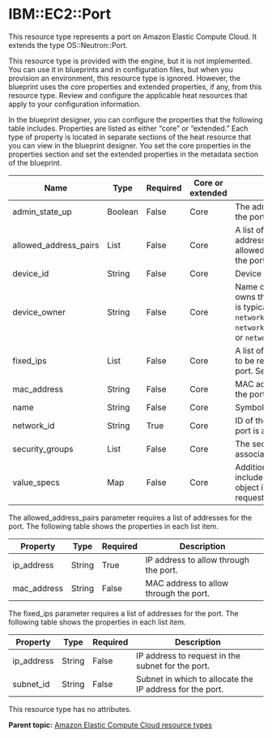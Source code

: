 # IBM::EC2::Port

This resource type represents a port on Amazon Elastic Compute Cloud. It extends the type OS::Neutron::Port.

This resource type is provided with the engine, but it is not implemented. You can use it in blueprints and in configuration files, but when you provision an environment, this resource type is ignored. However, the blueprint uses the core properties and extended properties, if any, from this resource type. Review and configure the applicable heat resources that apply to your configuration information.

In the blueprint designer, you can configure the properties that the following table includes. Properties are listed as either “core” or “extended.” Each type of property is located in separate sections of the heat resource that you can view in the blueprint designer. You set the core properties in the properties section and set the extended properties in the metadata section of the blueprint.

|Name|Type|Required|Core or extended|Description|
|----|----|--------|----------------|-----------|
|admin\_state\_up|Boolean|False|Core|The administrative state of the port.|
|allowed\_address\_pairs|List|False|Core|A list of additional MAC/IP address pairs that are allowed to pass through the port. See [Table 2](#allowed_address_pairs).|
|device\_id|String|False|Core|Device ID of the port.|
|device\_owner|String|False|Core|Name of the network that owns the port. The value is typically `network:floatingip`, `network:router_interface`, or `network:dhcp`.|
|fixed\_ips|List|False|Core|A list of the IP addresses to be requested for the port. See [Table 3](#fixed_ips)|
|mac\_address|String|False|Core|MAC address to apply to the port.|
|name|String|False|Core|Symbolic port name.|
|network\_id|String|True|Core|ID of the network that the port is a member of.|
|security\_groups|List|False|Core|The security group IDs to associate with the port.|
|value\_specs|Map|False|Core|Additional parameters to include in the "port" object in the creation request.|

The allowed\_address\_pairs parameter requires a list of addresses for the port. The following table shows the properties in each list item.

|Property|Type|Required|Description|
|--------|----|--------|-----------|
|ip\_address|String|True|IP address to allow through the port.|
|mac\_address|String|False|MAC address to allow through the port.|

The fixed\_ips parameter requires a list of addresses for the port. The following table shows the properties in each list item.

|Property|Type|Required|Description|
|--------|----|--------|-----------|
|ip\_address|String|False|IP address to request in the subnet for the port.|
|subnet\_id|String|False|Subnet in which to allocate the IP address for the port.|

This resource type has no attributes.

**Parent topic:** [Amazon Elastic Compute Cloud resource types](../../com.ibm.edt.heat.reference.doc/topics/ref_heat_types_ec2_ov.md)

